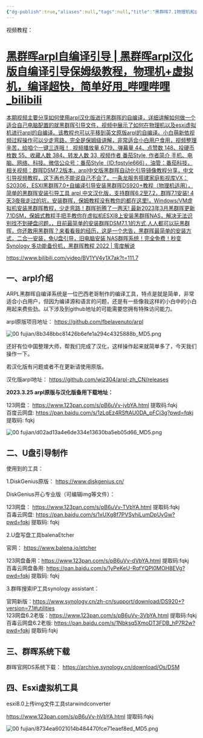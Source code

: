 ```yaml
---
{"dg-publish":true,"aliases":null,"tags":null,"title":"黑群晖7.1物理机和虚拟机安装","permalink":"/0102 二级系统/群晖/黑群晖7.1物理机和虚拟机安装/","dgPassFrontmatter":true,"noteIcon":""}
---
```


视频教程：
<div class="rich-link-card-container"><a class="rich-link-card" href="https://www.bilibili.com/video/BV1YV4y1X7ak?t=111.7" target="_blank">
	<div class="rich-link-image-container">
		<div class="rich-link-image" style="background-image: url('//i1.hdslb.com/bfs/archive/f8c5fc25a48b79923e986a6d68fa1e2017094f2b.jpg@100w_100h_1c.png')">
	</div>
	</div>
	<div class="rich-link-card-text">
		<h1 class="rich-link-card-title">黑群晖arpl自编译引导 | 黑群晖arpl汉化版自编译引导保姆级教程，物理机+虚拟机，编译超快，简单好用_哔哩哔哩_bilibili</h1>
		<p class="rich-link-card-description">
		本期视频主要分享如何使用arpl汉化版进行黑群晖的自编译，详细讲解如何做一个适合自己电脑配置的就黑群晖引导文件，视频中展示了如何在物理机以及esxi虚拟机进行arpl的自编译。该教程也可以平移到英文原版arpl的自编译。小白萌新依视频过程操作可以少走弯路，完全是保姆级讲解，非常适合小白用户食用，视频整理辛苦，给咱个一键三连哦！, 视频播放量 6719、弹幕量 44、点赞数 148、投硬币枚数 55、收藏人数 384、转发人数 33, 视频作者 番茄Style, 作者简介 手机、电脑、网络、科技。微信公众号：番茄Style（ID:fqstyle666），油管：番茄科技，相关视频：群晖DSM7.2版本，arpl中文版黑群晖自动化引导镜像教程分享，中文引导视频教程，这下再也不能说自己不会了。一条龙服务搭建家庭影视库VX：S20306，ESXI黑群晖7.0+自编译引导安装黑群晖DS920+教程（物理机适用），简单的黑群晖安装引导工具 arpl 中文汉化版，支持群晖6.2至7.2，群晖7.1安装! 4天3夜我走过的坑，安装群晖，保姆教程没有教你的都在这里!，Windows/VM虚拟机安装黑群晖教程，少走弯路！群晖折腾了一两天! 最新2023年3月黑群晖更新7.1DSM，保姆式教程手把手教你在虚拟机ESXI8上安装黑群晖NAS，解决无法识别找不到硬盘问题，，目前最简单的安装群晖DSM7.1.1的方式,人人都可以玩黑群晖，你还敢用黑群晖？来看看我的经历，这是一个忠告，黑群晖最简单的安装方式，二合一安装，免U盘引导，旧电脑安装 NAS群晖系统！完全免费！秒变 Synology 多功能备份机，黑群晖教程 2022 | 零度解说
		</p>
		<p class="rich-link-href">
		https://www.bilibili.com/video/BV1YV4y1X7ak?t=111.7
		</p>
	</div>
</a></div>


## 一、arpl介绍

ARPL黑群晖自编译系统是一位巴西老哥制作的编译工具，特点是就是简单，非常适合小白用户，但因为编译源和语言的问题，还是有一些像我这样的小白中的小白用起来费些劲。以下涉及到github地址的可能需要您拥有特殊访问能力。

arpl原版项目地址： https://github.com/fbelavenuto/arpl

![00 fujian/8b348bbc81426b6efe1a294c4325888b_MD5.png](/img/user/00%20fujian/8b348bbc81426b6efe1a294c4325888b_MD5.png)

还好有位中国整理大师，帮我们完成了汉化，这样操作起来就简单多了，今天我们操作一下。

若汉化版有问题或者不在更新请使用原版。

汉化版arpl地址： https://github.com/wjz304/arpl-zh_CN/releases

**2023.3.25 arpl原版与汉化版备用下载地址：**

123网盘： https://www.123pan.com/s/pB6uVv-jybYA.html 提取码:fqkj  
百度云网盘: https://pan.baidu.com/s/1zLqEz4RSftAU0DA_pFCj3g?pwd=fqkj 提取码: fqkj

![00 fujian/d02ad13a4e6de334e13630ba5eb05d66_MD5.png](/img/user/00%20fujian/d02ad13a4e6de334e13630ba5eb05d66_MD5.png)

## 二、U盘引导制作

使用到的工具：

1.DiskGenius原版： https://www.diskgenius.cn/

DiskGenius开心专业版（可编辑img等文件）：

123网盘： https://www.123pan.com/s/pB6uVv-TVbYA.html 提取码:fqkj  
百毒云网盘: https://pan.baidu.com/s/1xUXg8f7PVSyhiLumDpUyGw?pwd=fqkj 提取码: fqkj

2.U盘写盘工具balenaEtcher

官网： https://www.balena.io/etcher

123网盘备用：https://www.123pan.com/s/pB6uVv-dVbYA.html 提取码:fqkj  
百毒云网盘备用: https://pan.baidu.com/s/1yPeKeU-RqfYQPl0MOH8EVg?pwd=fqkj 提取码: fqkj

3.群晖搜索IP工具synology assistant：

官网新版：https://www.synology.cn/zh-cn/support/download/DS920+?version=7.1#utilities  
123网盘6.2老版：https://www.123pan.com/s/pB6uVv-3VbYA.html 提取码:fqkj  
百毒云网盘6.2老版: https://pan.baidu.com/s/1Nbksq5XmoDT3FDB_hP7R2w?pwd=fqkj 提取码:fqkj

## 三、群晖系统下载

群晖官网DS系统下载： https://archive.synology.cn/download/Os/DSM

## 四、Esxi虚拟机工具

esxi8.0上传img文件工具starwindconverter

https://www.123pan.com/s/pB6uVv-hVbYA.html 提取码:fqkj

![00 fujian/8734ea6021014b484470fce71eaef8ed_MD5.png](/img/user/00%20fujian/8734ea6021014b484470fce71eaef8ed_MD5.png)